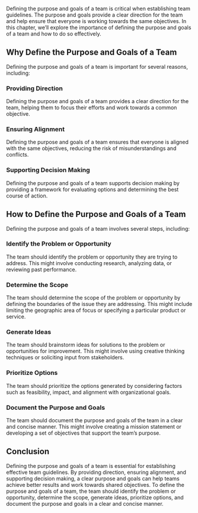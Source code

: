

Defining the purpose and goals of a team is critical when establishing team guidelines. The purpose and goals provide a clear direction for the team and help ensure that everyone is working towards the same objectives. In this chapter, we’ll explore the importance of defining the purpose and goals of a team and how to do so effectively.

## Why Define the Purpose and Goals of a Team

Defining the purpose and goals of a team is important for several reasons, including:

### Providing Direction

Defining the purpose and goals of a team provides a clear direction for the team, helping them to focus their efforts and work towards a common objective.

### Ensuring Alignment

Defining the purpose and goals of a team ensures that everyone is aligned with the same objectives, reducing the risk of misunderstandings and conflicts.

### Supporting Decision Making

Defining the purpose and goals of a team supports decision making by providing a framework for evaluating options and determining the best course of action.

## How to Define the Purpose and Goals of a Team

Defining the purpose and goals of a team involves several steps, including:

### Identify the Problem or Opportunity

The team should identify the problem or opportunity they are trying to address. This might involve conducting research, analyzing data, or reviewing past performance.

### Determine the Scope

The team should determine the scope of the problem or opportunity by defining the boundaries of the issue they are addressing. This might include limiting the geographic area of focus or specifying a particular product or service.

### Generate Ideas

The team should brainstorm ideas for solutions to the problem or opportunities for improvement. This might involve using creative thinking techniques or soliciting input from stakeholders.

### Prioritize Options

The team should prioritize the options generated by considering factors such as feasibility, impact, and alignment with organizational goals.

### Document the Purpose and Goals

The team should document the purpose and goals of the team in a clear and concise manner. This might involve creating a mission statement or developing a set of objectives that support the team’s purpose.

## Conclusion

Defining the purpose and goals of a team is essential for establishing effective team guidelines. By providing direction, ensuring alignment, and supporting decision making, a clear purpose and goals can help teams achieve better results and work towards shared objectives. To define the purpose and goals of a team, the team should identify the problem or opportunity, determine the scope, generate ideas, prioritize options, and document the purpose and goals in a clear and concise manner.
